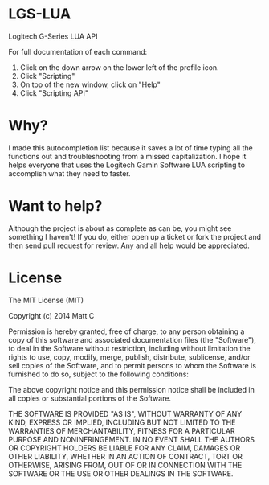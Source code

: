 LGS-LUA
=======

Logitech G-Series LUA API

For full documentation of each command:

1. Click on the down arrow on the lower left of the profile icon.
2. Click "Scripting"
3. On top of the new window, click on "Help"
4. Click "Scripting API"

Why?
====
I made this autocompletion list because it saves a lot of time typing all the functions out and troubleshooting from a missed capitalization. I hope it helps everyone that uses the Logitech Gamin Software LUA scripting to accomplish what they need to faster. 

Want to help?
=============
Although the project is about as complete as can be, you might see something I haven't! If you do, either open up a ticket or fork the project and then send  pull request for review. Any and all help would be appreciated.

License
=======
The MIT License (MIT)

Copyright (c) 2014 Matt C

Permission is hereby granted, free of charge, to any person obtaining a copy of
this software and associated documentation files (the "Software"), to deal in
the Software without restriction, including without limitation the rights to
use, copy, modify, merge, publish, distribute, sublicense, and/or sell copies of
the Software, and to permit persons to whom the Software is furnished to do so,
subject to the following conditions:

The above copyright notice and this permission notice shall be included in all
copies or substantial portions of the Software.

THE SOFTWARE IS PROVIDED "AS IS", WITHOUT WARRANTY OF ANY KIND, EXPRESS OR
IMPLIED, INCLUDING BUT NOT LIMITED TO THE WARRANTIES OF MERCHANTABILITY, FITNESS
FOR A PARTICULAR PURPOSE AND NONINFRINGEMENT. IN NO EVENT SHALL THE AUTHORS OR
COPYRIGHT HOLDERS BE LIABLE FOR ANY CLAIM, DAMAGES OR OTHER LIABILITY, WHETHER
IN AN ACTION OF CONTRACT, TORT OR OTHERWISE, ARISING FROM, OUT OF OR IN
CONNECTION WITH THE SOFTWARE OR THE USE OR OTHER DEALINGS IN THE SOFTWARE.
